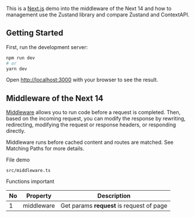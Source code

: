 This is a [Next.js](https://nextjs.org/) demo into the middleware of the Next 14 and how to management use the Zustand library and compare Zustand and ContextAPI.

## Getting Started

First, run the development server:

```bash
npm run dev
# or
yarn dev
```

Open [http://localhost:3000](http://localhost:3000) with your browser to see the result.

## Middleware of the Next 14

[Middleware](https://nextjs.org/docs/app/building-your-application/routing/middleware) allows you to run code before a request is completed. Then, based on the incoming request, you can modify the response by rewriting, redirecting, modifying the request or response headers, or responding directly.

Middleware runs before cached content and routes are matched. See Matching Paths for more details.

File demo

```
src/middleware.ts
```

Functions important

| No  | Property         | Description                      |
| --- | -----------------| -------------------------------- |
|  1  | middleware       | Get params **request** is request of page |
